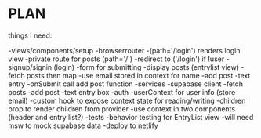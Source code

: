 # PLAN

things I need:

-views/components/setup
  -browserrouter
    -(path='/login') renders login view
    -private route for posts (path='/')
      -redirect to ('/login') if !user
  -signup/signin (login)
    -form for submitting
  -display posts (entrylist view)
    -fetch posts then map
    -use email stored in context for name
  -add post
    -text entry
    -onSubmit call add post function
-services
  -supabase client
  -fetch posts
  -add post
    -text entry box
  -auth
    -userContext for user info (store email)
      -custom hook to expose context state for reading/writing
      -children prop to render children from provider
      -use context in two components (header and entry list?)
-tests
  -behavior testing for EntryList view
    -will need msw to mock supabase data
-deploy to netlify